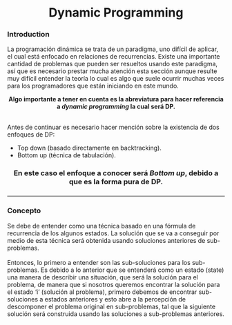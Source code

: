 <h1 align="center">Dynamic Programming</h1>
<div>

<p align="justify">
  <h3>Introduction</h3>
  La programación dinámica se trata de un paradigma, uno difícil de aplicar, el cual está enfocado en relaciones de recurrencias. Existe una importante cantidad de problemas que pueden ser resueltos usando este paradigma, así que es necesario prestar mucha atención esta sección aunque  resulte muy difícil entender la teoría lo cual es algo que suele ocurrir muchas veces para los programadores que están iniciando en este mundo. 
</p>

<p align="center"><b>Algo importante a tener en cuenta es la abreviatura para hacer referencia a <i>dynamic programming</i> la cual será DP.</b></p>
  
  <br>
  Antes de continuar es necesario hacer mención sobre la existencia de dos enfoques de DP:
    <ul>
      <li>Top down (basado directamente en backtracking).</li>
      <li>Bottom up (técnica de tabulación).</li>
    </ul>
  
  <h3 align="center">En este caso el enfoque a conocer será <b><i>Bottom up</i></b>, debido a que es la forma pura de DP.<h3>
  <hr>
  <h3>Concepto</h3>
  Se debe de entender como una técnica basado en una fórmula de recurrencia de los algunos estados. La solución que se va a conseguir por medio de esta técnica será 
  obtenida usando soluciones anteriores de sub-problemas.
  <br><br>
  Entonces, lo primero a entender son las sub-soluciones para los sub-problemas. Es debido a lo anterior que se entenderá como un estado (state) una manera de describir una situación, que será la solución para el problema, de manera que si nosotros queremos encontrar la solución para el estado ‘i’ (solución al problema), primero debemos de encontrar sub-soluciones a estados anteriores y esto abre a la percepción de descomponer el problema original en sub-problemas, tal que la siguiente solución será construida usando las soluciones a sub-problemas anteriores. 


</div>
